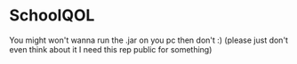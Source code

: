 # SchoolQOL

You might won't wanna run the .jar on you pc then don't :) (please just don't even think about it I need this rep public for something)
